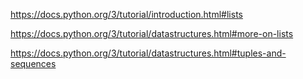https://docs.python.org/3/tutorial/introduction.html#lists

https://docs.python.org/3/tutorial/datastructures.html#more-on-lists

https://docs.python.org/3/tutorial/datastructures.html#tuples-and-sequences
